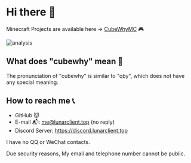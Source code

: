 # Hi there 👋

Minecraft Projects are available here -> [CubeWhyMC](https://github.com/CubeWhyMC) 🎮

![analysis](https://github-readme-stats.vercel.app/api?username=cubewhy)

## What does "cubewhy" mean 🤔

The pronunciation of "cubewhy" is similar to "qby", which does not have any special meaning.

## How to reach me 📞

- GitHub 🐱
- E-mail 📬: me@lunarclient.top (no reply)
- Discord Server: https://discord.lunarclient.top

I have no QQ or WeChat contacts.

Due security reasons, My email and telephone number cannot be public.
